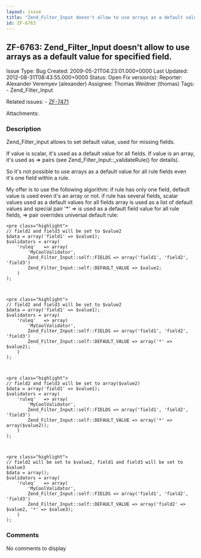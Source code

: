 ```yaml
---
layout: issue
title: "Zend_Filter_Input doesn't allow to use arrays as a default value for specified field."
id: ZF-6763
---
```


ZF-6763: Zend\_Filter\_Input doesn't allow to use arrays as a default value for specified field.
------------------------------------------------------------------------------------------------

 Issue Type: Bug Created: 2009-05-21T04:23:01.000+0000 Last Updated: 2012-08-31T08:43:55.000+0000 Status: Open Fix version(s): 
 Reporter:  Alexander Veremyev (alexander)  Assignee:  Thomas Weidner (thomas)  Tags: - Zend\_Filter\_Input
 
 Related issues: - [ZF-7471](/issues/browse/ZF-7471)
 
 Attachments: 
### Description

Zend\_Filter\_input allows to set default value, used for missing fields.

If value is scalar, it's used as a default value for all fields. If value is an array, it's used as => pairs (see Zend\_Filter\_Input::\_validateRule() for details).

So it's not possible to use arrays as a default value for all rule fields even it's one field within a rule.

My offer is to use the following algorithm: if rule has only one field, default value is used even it's an array or not. if rule has several fields, scalar values used as a default values for all fields array is used as a list of default values and special pair '\*' => is used as a default field value for all rule fields, => pair overrides universal default rule:

 
    <pre class="highlight">
    // field2 and field3 will be set to $value2
    $data = array('field1' => $value1);
    $validators = array(
        'ruleq'   => array(
            'MyCoolValidator',
            Zend_Filter_Input::self::FIELDS => array('field1', 'field2', 'field3')
            Zend_Filter_Input::self::DEFAULT_VALUE => $value2;
        )
    );


 
    <pre class="highlight">
    // field2 and field3 will be set to $value2
    $data = array('field1' => $value1);
    $validators = array(
        'ruleq'   => array(
            'MyCoolValidator',
            Zend_Filter_Input::self::FIELDS => array('field1', 'field2', 'field3')
            Zend_Filter_Input::self::DEFAULT_VALUE => array('*' => $value2);
        )
    );


 
    <pre class="highlight">
    // field2 and field3 will be set to array($value2)
    $data = array('field1' => $value1);
    $validators = array(
        'ruleq'   => array(
            'MyCoolValidator',
            Zend_Filter_Input::self::FIELDS => array('field1', 'field2', 'field3')
            Zend_Filter_Input::self::DEFAULT_VALUE => array('*' => array($value2));
        )
    );


 
    <pre class="highlight">
    // field2 will be set to $value2, field1 and field3 will be set to $value3
    $data = array();
    $validators = array(
        'ruleq'   => array(
            'MyCoolValidator',
            Zend_Filter_Input::self::FIELDS => array('field1', 'field2', 'field3')
            Zend_Filter_Input::self::DEFAULT_VALUE => array('field2' => $value2, '*' => $value3);
        )
    );


 

 

### Comments

No comments to display
